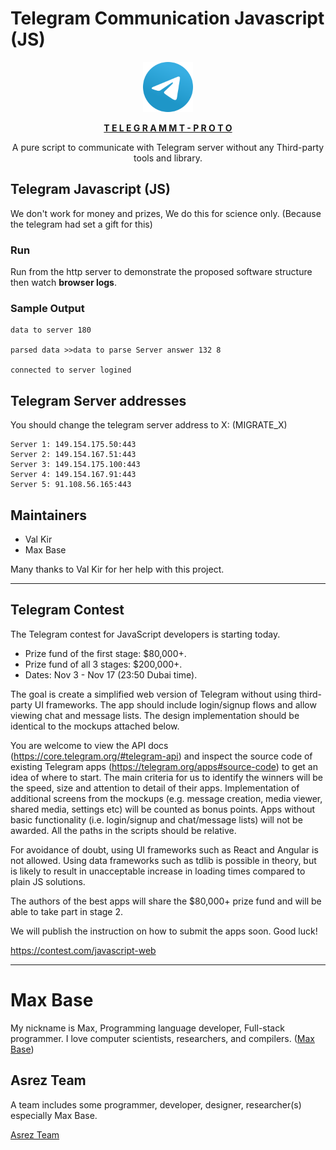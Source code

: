 # Telegram Communication Javascript (JS)

<div align="center">
  <a href="https://metacall.io" target="_blank"><img src="Telegram.svg" alt="Telegram Communication Javascript MT-Proto" style="max-width:100%; margin: 0 auto;" width="80" height="80">
  <p><b>T E L E G R A M M T - P R O T O</b></p></a>
  <p>A pure script to communicate with Telegram server without any Third-party tools and library.</p>
</div>

## Telegram Javascript (JS)

We don't work for money and prizes, We do this for science only. (Because the telegram had set a gift for this)

### Run

Run from the http server to demonstrate the proposed software structure then watch **browser logs**.

### Sample Output
  
```
data to server 180

parsed data >>data to parse Server answer 132 8

connected to server logined
```

## Telegram Server addresses

You should change the telegram server address to X: (MIGRATE_X)

    Server 1: 149.154.175.50:443
    Server 2: 149.154.167.51:443
    Server 3: 149.154.175.100:443
    Server 4: 149.154.167.91:443
    Server 5: 91.108.56.165:443

## Maintainers

- Val Kir
- Max Base

Many thanks to Val Kir for her help with this project.

----------

## Telegram Contest

The Telegram contest for JavaScript developers is starting today. 

- Prize fund of the first stage: $80,000+.
- Prize fund of all 3 stages:  $200,000+.  
- Dates: Nov 3 - Nov 17 (23:50 Dubai time).

The goal is create a simplified web version of Telegram without using third-party UI frameworks. The app should include login/signup flows and allow viewing chat and message lists. The design implementation should be identical to the mockups attached below.

You are welcome to view the API docs (https://core.telegram.org/#telegram-api) and inspect the source code of existing Telegram apps (https://telegram.org/apps#source-code) to get an idea of where to start. The main criteria for us to identify the winners will be the speed, size and attention to detail of their apps. Implementation of additional screens from the mockups (e.g. message creation, media viewer, shared media, settings etc) will be counted as bonus points. Apps without basic functionality (i.e. login/signup and chat/message lists) will not be awarded. All the paths in the scripts should be relative. 

For avoidance of doubt, using UI frameworks such as React and Angular is not allowed. Using data frameworks such as tdlib is possible in theory, but is likely to result in unacceptable increase in loading times compared to plain JS solutions.

The authors of the best apps will share the $80,000+ prize fund and will be able to take part in stage 2.  

We will publish the instruction on how to submit the apps soon. Good luck!

https://contest.com/javascript-web

---------

# Max Base

My nickname is Max, Programming language developer, Full-stack programmer. I love computer scientists, researchers, and compilers. ([Max Base](https://maxbase.org/))

## Asrez Team

A team includes some programmer, developer, designer, researcher(s) especially Max Base.

[Asrez Team](https://www.asrez.com/)
